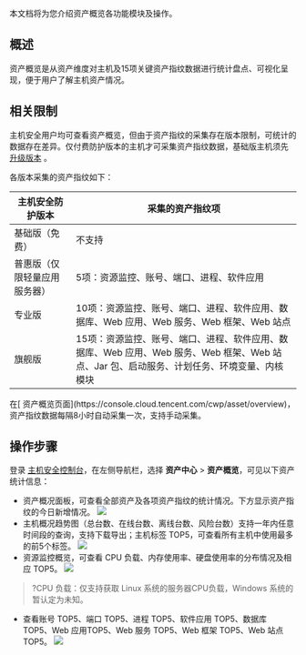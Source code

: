 本文档将为您介绍资产概览各功能模块及操作。

## 概述
资产概览是从资产维度对主机及15项关键资产指纹数据进行统计盘点、可视化呈现，便于用户了解主机资产情况。

## 相关限制
主机安全用户均可查看资产概览，但由于资产指纹的采集存在版本限制，可统计的数据存在差异。仅付费防护版本的主机才可采集资产指纹数据，基础版主机须先 [升级版本](https://buy.cloud.tencent.com/yunjing) 。

各版本采集的资产指纹如下：

| 主机安全防护版本 | 采集的资产指纹项 |
|---------|---------|
| 基础版（免费） | 不支持 |
| 普惠版（仅限轻量应用服务器） | 5项：资源监控、账号、端口、进程、软件应用 |
| 专业版 | 10项：资源监控、账号、端口、进程、软件应用、数据库、Web 应用、Web 服务、Web 框架、Web 站点 |
| 旗舰版 | 15项：资源监控、账号、端口、进程、软件应用、数据库、Web 应用、Web 服务、Web 框架、Web 站点、Jar 包、启动服务、计划任务、环境变量、内核模块 |

<dx-alert infotype="explain" title="">
在[ 资产概览页面](https://console.cloud.tencent.com/cwp/asset/overview)，资产指纹数据每隔8小时自动采集一次，支持手动采集。
</dx-alert>

## 操作步骤
登录 [主机安全控制台](https://console.cloud.tencent.com/cwp)，在左侧导航栏，选择 **资产中心** > **资产概览**，可见以下资产统计信息：
  - 资产概况面板，可查看全部资产及各项资产指纹的统计情况。下方显示资产指纹的今日新增情况。
![](https://qcloudimg.tencent-cloud.cn/raw/9a8fb06ee7a42b3233cc3bfe26c9aea4.jpg)
  - 主机概况趋势图（总台数、在线台数、离线台数、风险台数）支持一年内任意时间段的查询，支持下载导出；主机标签 TOP5，可查看所有主机中使用最多的前5个标签。
![](https://qcloudimg.tencent-cloud.cn/raw/fe66263250983096c1b0f47a8287ed5f.png)
  - 资源监控概览，可查看 CPU 负载、内存使用率、硬盘使用率的分布情况及相应 TOP5。
![](https://qcloudimg.tencent-cloud.cn/raw/ecd2a45aeed24ec1deca5dfea6cd840a.png)
>?CPU 负载：仅支持获取 Linux 系统的服务器CPU负载，Windows 系统的暂认定为未知。
>
  - 查看账号 TOP5、端口 TOP5、进程 TOP5、软件应用 TOP5、数据库 TOP5、Web 应用TOP5、Web 服务 TOP5、Web 框架 TOP5、Web 站点 TOP5。
![](https://qcloudimg.tencent-cloud.cn/raw/7590c2adb29a537d80d0906239abe69d.jpg)
